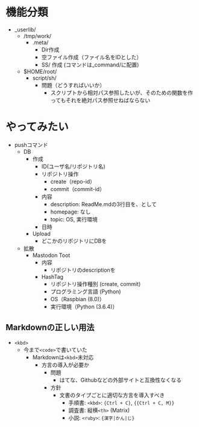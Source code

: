 # 機能分類

* _userlib/
    * /tmp/work/
        * .meta/
            * Dir作成
            * 空ファイル作成（ファイル名をIDとした）
            * SS/ 作成 (コマンドは_command/に配置)
    * $HOME/root/
        * script/sh/
            * 問題（どうすればいいか）
                * スクリプトから相対パス参照したいが、そのための関数を作ってもそれを絶対パス参照せねばならない

# やってみたい

* pushコマンド
    * DB
        * 作成
            * ID(ユーザ名/リポジトリ名)
            * リポジトリ操作
                * create（repo-id）
                * commit（commit-id）
            * 内容
                * description: ReadMe.mdの3行目を、として
                * homepage: なし
                * topic: OS, 実行環境
            * 日時
        * Upload
            * どこかのリポジトリにDBを
    * 拡散
        * Mastodon Toot
            * 内容
                * リポジトリのdescriptionを
            * HashTag
                * リポジトリ操作種別 (create, commit)
                * プログラミング言語 (Python)
                * OS（Raspbian (8.0)）
                * 実行環境（Python (3.6.4)）


## Markdownの正しい用法

* `<kbd>`
    * 今まで`<code>`で書いていた
        * Markdownは`<kbd>`未対応
            * 方言の導入が必要か
                * 問題
                    * はてな、Githubなどの外部サイトと互換性なくなる
                * 方針
                    * 文書のタイプごとに適切な方言を導入すべき
                        * 手順書: `<kbd>`: `{Ctrl + C}`, `{{Ctrl + C, M}}`
                        * 調査書: 縦横`<th>` (Matrix)
                        * 小説: `<ruby>`: `{漢字|かん|じ}`


